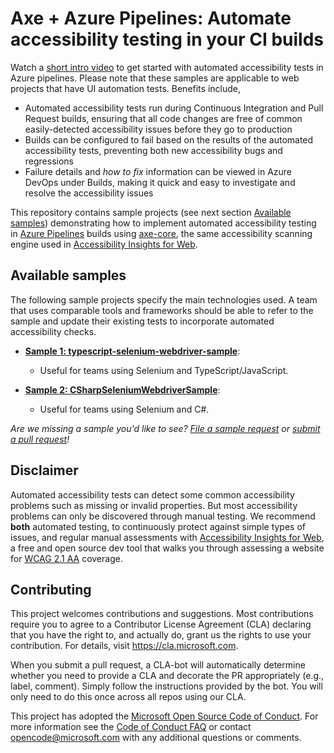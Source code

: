 
# Axe + Azure Pipelines: Automate accessibility testing in your CI builds

Watch a [short intro video](https://www.youtube.com/watch?v=SarmnCULt8M) to get started with automated accessibility tests in Azure pipelines. Please note that these samples are applicable to web projects that have UI automation tests. Benefits include,
* Automated accessibility tests run during Continuous Integration and Pull Request builds, ensuring that all code changes are free of common easily-detected accessibility issues before they go to production
* Builds can be configured to fail based on the results of the automated accessibility tests, preventing both new accessibility bugs and regressions
* Failure details and _how to fix_ information can be viewed in Azure DevOps under Builds, making it quick and easy to investigate and resolve the accessibility issues

This repository contains sample projects (see next section [Available samples](#available-samples)) demonstrating how to implement automated accessibility testing in [Azure Pipelines](https://azure.microsoft.com/en-us/services/devops/pipelines/) builds using [axe-core](https://github.com/dequelabs/axe-core), the same accessibility scanning engine used in [Accessibility Insights for Web](https://accessibilityinsights.io/docs/en/web/overview).

## Available samples

The following sample projects specify the main technologies used. A team that uses comparable tools and frameworks should be able to refer to the sample and update their existing tests to incorporate automated accessibility checks.

* **[Sample 1: typescript-selenium-webdriver-sample](./typescript-selenium-webdriver-sample)**: 
  * Useful for teams using Selenium and TypeScript/JavaScript. 
  
* **[Sample 2: CSharpSeleniumWebdriverSample](./csharp-selenium-webdriver-sample)**: 
  * Useful for teams using Selenium and C#. 

*Are we missing a sample you'd like to see? [File a sample request](https://github.com/microsoft/axe-pipelines-samples/issues/new?assignees=&labels=sample_request&template=feature_request.md&title=Sample+Request%3A+%3Csample+name+here%3E) or [submit a pull request](./CONTRIBUTING.md)!*

## Disclaimer

Automated accessibility tests can detect some common accessibility problems such as missing or invalid properties. But most accessibility problems can only be discovered through manual testing. We recommend __both__ automated testing, to continuously protect against simple types of issues, and regular manual assessments with [Accessibility Insights for Web](https://accessibilityinsights.io/docs/en/web/overview), a free and open source dev tool that walks you through assessing a website for [WCAG 2.1 AA](https://www.w3.org/WAI/WCAG21/quickref/?currentsidebar=%23col_customize&levels=aaa) coverage.

## Contributing

This project welcomes contributions and suggestions. Most contributions require you to agree to a
Contributor License Agreement (CLA) declaring that you have the right to, and actually do, grant us
the rights to use your contribution. For details, visit https://cla.microsoft.com.

When you submit a pull request, a CLA-bot will automatically determine whether you need to provide
a CLA and decorate the PR appropriately (e.g., label, comment). Simply follow the instructions
provided by the bot. You will only need to do this once across all repos using our CLA.

This project has adopted the [Microsoft Open Source Code of Conduct](https://opensource.microsoft.com/codeofconduct/).
For more information see the [Code of Conduct FAQ](https://opensource.microsoft.com/codeofconduct/faq/) or
contact [opencode@microsoft.com](mailto:opencode@microsoft.com) with any additional questions or comments.
